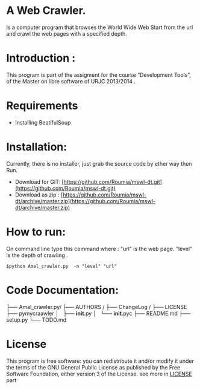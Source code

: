 A Web Crawler.
==============

Is a computer program that browses the World Wide Web Start from the url and crawl the web pages with a specified depth.

  Introduction :
=============
    
This program is  part of the assigment for the course “Development Tools”, of the Master on libre software of URJC 2013/2014 .


  Requirements
=============
   * Installing  BeatifulSoup 

 Installation:
=============

   Currently, there is no installer, just grab the source code  by ether way then Run.
  * Download for GIT: [https://github.com/Roumia/mswl-dt.git](https://github.com/Roumia/mswl-dt.git)
  * Download as zip : [https://github.com/Roumia/mswl-dt/archive/master.zip](https://github.com/Roumia/mswl-dt/archive/master.zip)

 How to run:
===========

   On command line type this command where :
   "url" is the web page.
   "level" is the depth of crawling .

    $python Amal_crawler.py  -n "level" "url"

 Code Documentation:
=====================
  
   ├── Amal_crawler.py/
   ├── AUTHORS /
   ├── ChangeLog /
   ├── LICENSE
   ├── pymycraawler
   │   ├── __init__.py
   │   └── __init__.pyc
   ├── README.md
   ├── setup.py
   └── TODO.md



 License
========

  This program is free software: you can redistribute it and/or modify
    it under the terms of the GNU General Public License as published by
    the Free Software Foundation, either version 3 of the License.
    see more in [LICENSE](https://github.com/Roumia/mswl-dt/blob/master/LICENSE) part

